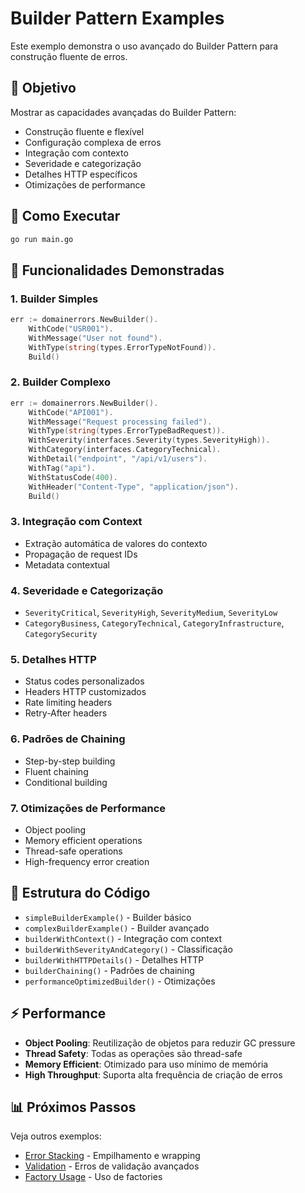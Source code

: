 # Builder Pattern Examples

Este exemplo demonstra o uso avançado do Builder Pattern para construção fluente de erros.

## 🎯 Objetivo

Mostrar as capacidades avançadas do Builder Pattern:
- Construção fluente e flexível
- Configuração complexa de erros
- Integração com contexto
- Severidade e categorização
- Detalhes HTTP específicos
- Otimizações de performance

## 🚀 Como Executar

```bash
go run main.go
```

## 📝 Funcionalidades Demonstradas

### 1. Builder Simples
```go
err := domainerrors.NewBuilder().
    WithCode("USR001").
    WithMessage("User not found").
    WithType(string(types.ErrorTypeNotFound)).
    Build()
```

### 2. Builder Complexo
```go
err := domainerrors.NewBuilder().
    WithCode("API001").
    WithMessage("Request processing failed").
    WithType(string(types.ErrorTypeBadRequest)).
    WithSeverity(interfaces.Severity(types.SeverityHigh)).
    WithCategory(interfaces.CategoryTechnical).
    WithDetail("endpoint", "/api/v1/users").
    WithTag("api").
    WithStatusCode(400).
    WithHeader("Content-Type", "application/json").
    Build()
```

### 3. Integração com Context
- Extração automática de valores do contexto
- Propagação de request IDs
- Metadata contextual

### 4. Severidade e Categorização
- `SeverityCritical`, `SeverityHigh`, `SeverityMedium`, `SeverityLow`
- `CategoryBusiness`, `CategoryTechnical`, `CategoryInfrastructure`, `CategorySecurity`

### 5. Detalhes HTTP
- Status codes personalizados
- Headers HTTP customizados
- Rate limiting headers
- Retry-After headers

### 6. Padrões de Chaining
- Step-by-step building
- Fluent chaining
- Conditional building

### 7. Otimizações de Performance
- Object pooling
- Memory efficient operations
- Thread-safe operations
- High-frequency error creation

## 🔧 Estrutura do Código

- `simpleBuilderExample()` - Builder básico
- `complexBuilderExample()` - Builder avançado
- `builderWithContext()` - Integração com context
- `builderWithSeverityAndCategory()` - Classificação
- `builderWithHTTPDetails()` - Detalhes HTTP
- `builderChaining()` - Padrões de chaining
- `performanceOptimizedBuilder()` - Otimizações

## ⚡ Performance

- **Object Pooling**: Reutilização de objetos para reduzir GC pressure
- **Thread Safety**: Todas as operações são thread-safe
- **Memory Efficient**: Otimizado para uso mínimo de memória
- **High Throughput**: Suporta alta frequência de criação de erros

## 📊 Próximos Passos

Veja outros exemplos:
- [Error Stacking](../error-stacking/) - Empilhamento e wrapping
- [Validation](../validation/) - Erros de validação avançados
- [Factory Usage](../factory-usage/) - Uso de factories

